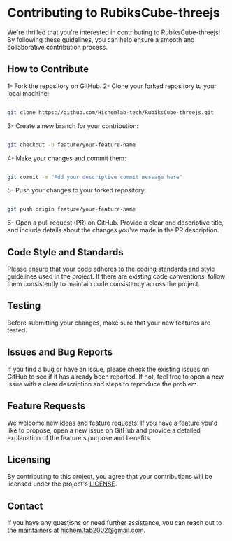 # Contributing to RubiksCube-threejs

We're thrilled that you're interested in contributing to RubiksCube-threejs! By following these guidelines, you can help ensure a smooth and collaborative contribution process.

## How to Contribute

1- Fork the repository on GitHub.
2- Clone your forked repository to your local machine:

```bash

git clone https://github.com/HichemTab-tech/RubiksCube-threejs.git

```

3- Create a new branch for your contribution:

```bash

git checkout -b feature/your-feature-name

```

4- Make your changes and commit them:

```bash

git commit -m "Add your descriptive commit message here"

```

5- Push your changes to your forked repository:

```bash

git push origin feature/your-feature-name

```

6- Open a pull request (PR) on GitHub. Provide a clear and descriptive title, and include details about the changes you've made in the PR description.

## Code Style and Standards
Please ensure that your code adheres to the coding standards and style guidelines used in the project. If there are existing code conventions, follow them consistently to maintain code consistency across the project.

## Testing
Before submitting your changes, make sure that your new features are tested.

## Issues and Bug Reports
If you find a bug or have an issue, please check the existing issues on GitHub to see if it has already been reported. If not, feel free to open a new issue with a clear description and steps to reproduce the problem.

## Feature Requests
We welcome new ideas and feature requests! If you have a feature you'd like to propose, open a new issue on GitHub and provide a detailed explanation of the feature's purpose and benefits.

## Licensing
By contributing to this project, you agree that your contributions will be licensed under the project's [LICENSE](https://github.com/HichemTab-tech/RubiksCube-threejs/blob/master/LICENSE).

## Contact
If you have any questions or need further assistance, you can reach out to the maintainers at hichem.tab2002@gmail.com.

